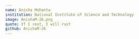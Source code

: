 ```yaml
---
name: Anisha Mohanta
institution: National Institute of Science and Technology
image: AnishaM-26.png
quote: If I rest, I will rust
github: AnishaM-26
---
```

